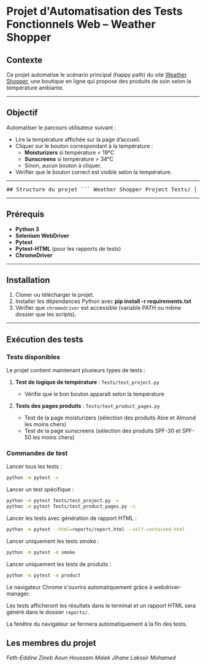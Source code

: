 # Projet d'Automatisation des Tests Fonctionnels Web – Weather Shopper

## Contexte

Ce projet automatise le scénario principal (happy path) du site [Weather Shopper](https://weathershopper.pythonanywhere.com), une boutique en ligne qui propose des produits de soin selon la température ambiante.

---

## Objectif

Automatiser le parcours utilisateur suivant :

- Lire la température affichée sur la page d’accueil.
- Cliquer sur le bouton correspondant à la température :
  - **Moisturizers** si température < 19°C
  - **Sunscreens** si température > 34°C
  - Sinon, aucun bouton à cliquer.
- Vérifier que le bouton correct est visible selon la température.

---

<pre>
## Structure du projet ``` Weather_Shopper_Project_Tests/ │ ├── Pages/ # Objets des pages (Page Object Model) │ ├── home_page.py │ ├── cart_page.py │ ├── moisturizers_product.py │ └── sunscreens_product.py │ ├── Tests/ # Scénarios de tests automatisés │ └── test_project.py │ ├── Utils/ # Fonctions utilitaires │ └── utils_project.py │ ├── conftest.py # Fixtures Pytest (driver setup/teardown) ├── requirements.txt # Dépendances Python └── README.md # Documentation du projet ``` </pre>

---

## Prérequis

- **Python 3**
- **Selenium WebDriver**
- **Pytest**
- **Pytest-HTML** (pour les rapports de tests)
- **ChromeDriver**

---

## Installation

1. Cloner ou télécharger le projet.
2. Installer les dépendances Python avec
    **pip install -r requirements.txt**
3. Vérifier que `chromedriver` est accessible (variable PATH ou même dossier que les scripts).

---

## Exécution des tests

### Tests disponibles

Le projet contient maintenant plusieurs types de tests :

1. **Test de logique de température** : `Tests/test_project.py`
   - Vérifie que le bon bouton apparaît selon la température

2. **Tests des pages produits** : `Tests/test_product_pages.py`
   - Test de la page moisturizers (sélection des produits Aloe et Almond les moins chers)
   - Test de la page sunscreens (sélection des produits SPF-30 et SPF-50 les moins chers)

### Commandes de test

Lancer tous les tests :

```bash
python -m pytest -v
```

Lancer un test spécifique :

```bash
python -m pytest Tests/test_project.py -v
python -m pytest Tests/test_product_pages.py -v
```

Lancer les tests avec génération de rapport HTML :

```bash
python -m pytest --html=reports/report.html --self-contained-html
```

Lancer uniquement les tests smoke :

```bash
python -m pytest -m smoke
```

Lancer uniquement les tests de produits :

```bash
python -m pytest -m product
```

Le navigateur Chrome s'ouvrira automatiquement grâce à webdriver-manager.

Les tests afficheront les résultats dans le terminal et un rapport HTML sera généré dans le dossier `reports/`.

La fenêtre du navigateur se fermera automatiquement à la fin des tests.

## Les membres du projet

*Feth-Eddine Zineb*
*Aoun Houssam*
*Malek Jihane*
*Lakssir Mohamed*
